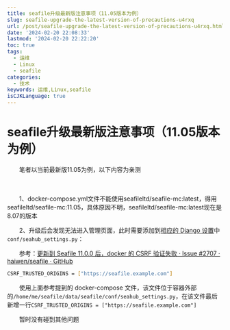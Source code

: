 ```yaml
---
title: seafile升级最新版注意事项（11.05版本为例）
slug: seafile-upgrade-the-latest-version-of-precautions-u4rxq
url: /post/seafile-upgrade-the-latest-version-of-precautions-u4rxq.html
date: '2024-02-20 22:08:33'
lastmod: '2024-02-20 22:22:20'
toc: true
tags:
  - 运维
  - Linux
  - seafile
categories:
  - 技术
keywords: 运维,Linux,seafile
isCJKLanguage: true
---
```


# seafile升级最新版注意事项（11.05版本为例）

　　笔者以当前最新版11.05为例，以下内容为亲测

　　‍

　　1、docker-compose.yml文件不能使用seafileltd/seafile-mc:latest，得用seafileltd/seafile-mc:11.05，具体原因不明，seafileltd/seafile-mc:latest现在是8.07的版本

　　2、升级后会发现无法进入管理页面，此时需要添加到[相应的 Django 设置](https://docs.djangoproject.com/en/4.2/ref/settings/#csrf-trusted-origins)中`conf/seahub_settings.py`​：

　　参考：[更新到 Seafile 11.0.0 后，docker 的 CSRF 验证失败 · Issue #2707 · haiwen/seafile · GitHub](https://github.com/haiwen/seafile/issues/2707)

```bash
CSRF_TRUSTED_ORIGINS = ["https://seafile.example.com"]
```

　　使用上面参考提到的 docker-compose 文件，该文件位于容器外部的`/home/me/seafile/data/seafile/conf/seahub_settings.py`​，在该文件最后新增一行`CSRF_TRUSTED_ORIGINS = ["https://seafile.example.com"]`​

　　暂时没有碰到其他问题
